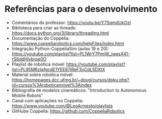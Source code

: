 # Referências para o desenvolvimento

- Comentários do professor: https://youtu.be/Y7SqmdUkOzI
- Biblioteca para criar as threads: https://docs.python.org/3/library/threading.html
- Documentação do Coppelia: https://www.coppeliarobotics.com/helpFiles/index.html
- Integração Python-CoppeliaSim (aulas 19 e 20): https://youtube.com/playlist?list=PL1WrY7PmiW_iwesX41-rS6ddHlvbrpe0O
- Playlist de robótica móvel: https://youtube.com/playlist?list=PL95MRzIafgcdE1YEE87iReF3vCdL5DXtX
- Material sobre robótica móvel: https://homepages.dcc.ufmg.br/~doug/cursos/doku.php?id=cursos%3Aroboticamovel%3Aindex
- Bibliografia de modelos cinemáticos: "Introduction to Autonomous Mobile Robots"
- Canal com aplicações no Coppelia: https://www.youtube.com/@LeoArmesto/playlists
- GitHube Coppelia: https://github.com/CoppeliaRobotics